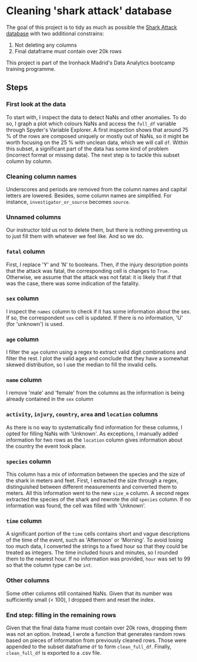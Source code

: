 # Cleaning 'shark attack' database

The goal of this project is to tidy as much as possible the [Shark Attack database](https://www.kaggle.com/datasets/teajay/global-shark-attacks) with two additional constrains:

1) Not deleting any columns
2) Final dataframe must contain over 20k rows

This project is part of the Ironhack Madrid's Data Analytics bootcamp training programme.

## Steps

### First look at the data

To start with, I inspect the data to detect NaNs and other anomalies. To do so, I graph a plot which colours NaNs and access the `full_df` variable through Spyder's Variable Explorer. A first inspection shows that around 75 % of the rows are composed uniquely or mostly out of NaNs, so it might be worth focusing on the 25 % with unclean data, which we will call `df`. Within this subset, a significant part of the data has some kind of problem (incorrect format or missing data). The next step is to tackle this subset column by column. 

### Cleaning column names

Underscores and periods are removed from the column names and capital letters are lowered. Besides, some column names are simplified. For instance, `investigator_or_source` becomes `source`.

### Unnamed columns

Our instructor told us not to delete them, but there is nothing preventing us to just fill them with whatever we feel like. And so we do.

### `fatal` column

First, I replace 'Y' and 'N' to booleans. Then, if the injury description points that the attack was fatal, the corresponding cell is changes to `True`. Otherwise, we assume that the attack was not fatal: it is likely that if that was the case, there was some indication of the fatality.

### `sex` column

I inspect the `names` column to check if it has some information about the sex. If so, the correspondent `sex` cell is updated. If there is no information, 'U' (for 'unknown') is used.

### `age` column

I filter the `age` column using a regex to extract valid digit combinations and filter the rest. I plot the valid ages and conclude that they have a somewhat skewed distribution, so I use the median to fill the invalid cells.

### `name` column

I remove 'male' and 'female' from the columns as the information is being already contained in the `sex` column

### `activity`, `injury`, `country`, `area` and `location` columns
As there is no way to systematically find information for these columns, I opted for filling NaNs with 'Unknown'. As exceptions, I manually added information for two rows as the `location` column gives information about the country the event took place.

### `species` column

This column has a mix of information between the species and the size of the shark in meters and feet. First, I extracted the size through a regex, distinguished between different measurements and converted them to meters. All this information went to the new `size_m` column. A second regex extracted the species of the shark and rewrote the old `species` column. If no information was found, the cell was filled with 'Unknown'.

### `time` column

A significant portion of the `time` cells contains short and vague descriptions of the time of the event, such as 'Afternoon' or 'Morning'. To avoid losing too much data, I converted the strings to a fixed hour so that they could be treated as integers. The time included hours and minutes, so I rounded them to the nearest hour. If no information was provided, `hour` was set to 99 so that the column type can be `int`.

### Other columns

Some other columns still contained NaNs. Given that its number was sufficiently small (< 100), I dropped them and reset the index.

### End step: filling in the remaining rows

Given that the final data frame must contain over 20k rows, dropping them was not an option. Instead, I wrote a function that generates random rows based on pieces of information from previously cleaned rows. Those were appended to the subset dataframe `df` to form `clean_full_df`. Finally, `clean_full_df` is exported to a .csv file.